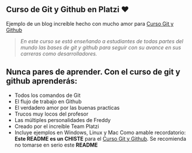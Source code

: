 ## Curso de Git y Github en Platzi ❤️

Ejemplo de un blog increíble hecho con mucho amor para  [Curso Git y Github](http://https://platzi.com/clases/1557-git-github/19977-readmemd-es-una-excelente-practica/ "Curso Git y Github")

> *En este curso se está enseñando a estudiantes de todas partes del mundo las bases de git y github para seguir con su avance en sus carreras como desarrolladores.*

## Nunca pares de aprender. Con el curso de git y github aprenderás:

- Todos los comandos de Git
- El flujo de trabajo en Github
- El verdadero amor por las buenas practicas 
- Trucos muy locos del profesor
- Las múltiples personalidades de Freddy
- Creado por el increíble Team Platzi
- Incluye ejemplos en Windows, Linux y Mac
Como amable recordatorio: **Este README es un CHISTE** para el [Curso Git y Github](http://https://platzi.com/clases/1557-git-github/19977-readmemd-es-una-excelente-practica/ "Curso Git y Github"). Se recomienda no tomarse en serio este **README**
